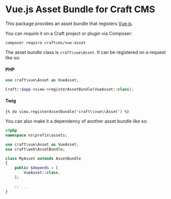 Vue.js Asset Bundle for Craft CMS
=================================

This package provides an asset bundle that registers [Vue.js](https://vuejs.org/).

You can require it on a Craft project or plugin via Composer:

    composer require craftcms/vue-asset

The asset bundle class is `craft\vue\Asset`. It can be registered on a request like so:

#### PHP

```php
use craft\vue\Asset as VueAsset;

Craft::$app->view->registerAssetBundle(VueAsset::class);
```

#### Twig

```twig
{% do view.registerAssetBundle('craft\\vue\\Asset') %}
```

You can also make it a dependency of another asset bundle like so:

```php
<?php
namespace ns\prefix\assets;

use craft\vue\Asset as VueAsset;
use craft\web\AssetBundle;

class MyAsset extends AssetBundle
{
    public $depends = [
        VueAsset::class,
    ];
    
    // ...
}
```
